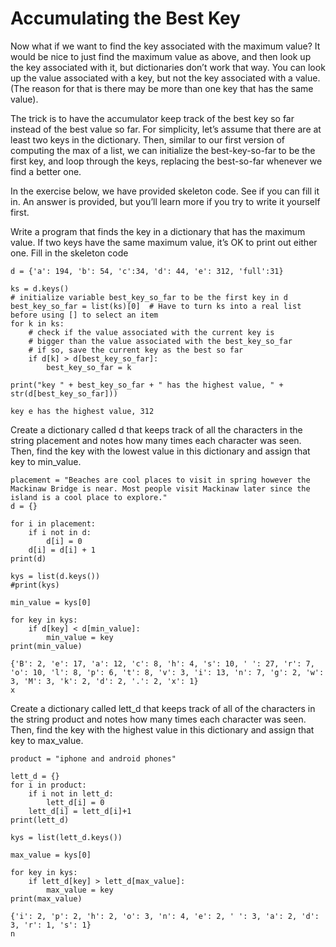 # Accumulating the Best Key

Now what if we want to find the key associated with the maximum value? It would be nice to just find the maximum value as above, and then look up the key associated with it, but dictionaries don’t work that way. You can look up the value associated with a key, but not the key associated with a value. (The reason for that is there may be more than one key that has the same value).

The trick is to have the accumulator keep track of the best key so far instead of the best value so far. For simplicity, let’s assume that there are at least two keys in the dictionary. Then, similar to our first version of computing the max of a list, we can initialize the best-key-so-far to be the first key, and loop through the keys, replacing the best-so-far whenever we find a better one.

In the exercise below, we have provided skeleton code. See if you can fill it in. An answer is provided, but you’ll learn more if you try to write it yourself first.

Write a program that finds the key in a dictionary that has the maximum value. If two keys have the same maximum value, it’s OK to print out either one. Fill in the skeleton code
```
d = {'a': 194, 'b': 54, 'c':34, 'd': 44, 'e': 312, 'full':31}

ks = d.keys()
# initialize variable best_key_so_far to be the first key in d
best_key_so_far = list(ks)[0]  # Have to turn ks into a real list before using [] to select an item
for k in ks:
    # check if the value associated with the current key is
    # bigger than the value associated with the best_key_so_far
    # if so, save the current key as the best so far
    if d[k] > d[best_key_so_far]:
        best_key_so_far = k
        
print("key " + best_key_so_far + " has the highest value, " + str(d[best_key_so_far]))

key e has the highest value, 312
```

Create a dictionary called d that keeps track of all the characters in the string placement and notes how many times each character was seen. Then, find the key with the lowest value in this dictionary and assign that key to min_value.
```
placement = "Beaches are cool places to visit in spring however the Mackinaw Bridge is near. Most people visit Mackinaw later since the island is a cool place to explore."
d = {}

for i in placement:
    if i not in d:
        d[i] = 0
    d[i] = d[i] + 1
print(d)

kys = list(d.keys())
#print(kys)

min_value = kys[0]

for key in kys:
    if d[key] < d[min_value]:
        min_value = key
print(min_value)

{'B': 2, 'e': 17, 'a': 12, 'c': 8, 'h': 4, 's': 10, ' ': 27, 'r': 7, 'o': 10, 'l': 8, 'p': 6, 't': 8, 'v': 3, 'i': 13, 'n': 7, 'g': 2, 'w': 3, 'M': 3, 'k': 2, 'd': 2, '.': 2, 'x': 1}
x
```

Create a dictionary called lett_d that keeps track of all of the characters in the string product and notes how many times each character was seen. Then, find the key with the highest value in this dictionary and assign that key to max_value.
```
product = "iphone and android phones"

lett_d = {}
for i in product:
    if i not in lett_d:
        lett_d[i] = 0
    lett_d[i] = lett_d[i]+1
print(lett_d)

kys = list(lett_d.keys())

max_value = kys[0]

for key in kys:
    if lett_d[key] > lett_d[max_value]:
        max_value = key
print(max_value)

{'i': 2, 'p': 2, 'h': 2, 'o': 3, 'n': 4, 'e': 2, ' ': 3, 'a': 2, 'd': 3, 'r': 1, 's': 1}
n
```
